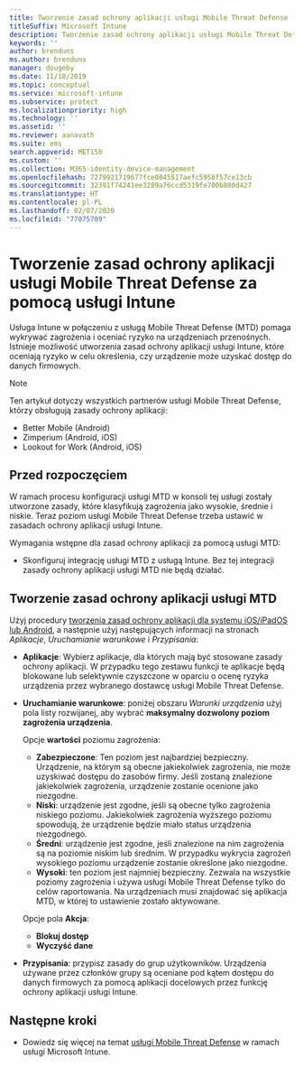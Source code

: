 ```yaml
---
title: Tworzenie zasad ochrony aplikacji usługi Mobile Threat Defense (MTD) za pomocą usługi Intune
titleSuffix: Microsoft Intune
description: Tworzenie zasad ochrony aplikacji usługi Mobile Threat Defense (MTD) za pomocą usługi Microsoft Intune.
keywords: ''
author: brenduns
ms.author: brenduns
manager: dougeby
ms.date: 11/18/2019
ms.topic: conceptual
ms.service: microsoft-intune
ms.subservice: protect
ms.localizationpriority: high
ms.technology: ''
ms.assetid: ''
ms.reviewer: aanavath
ms.suite: ems
search.appverid: MET150
ms.custom: ''
ms.collection: M365-identity-device-management
ms.openlocfilehash: 7279921719677fce0845517aefc5958f57ce13cb
ms.sourcegitcommit: 32391f74241ee3289a76ccd5319fe700b800d427
ms.translationtype: HT
ms.contentlocale: pl-PL
ms.lasthandoff: 02/07/2020
ms.locfileid: "77075709"
---
```

# <a name="create-mobile-threat-defense-app-protection-policy-with-intune"></a>Tworzenie zasad ochrony aplikacji usługi Mobile Threat Defense za pomocą usługi Intune

Usługa Intune w połączeniu z usługą Mobile Threat Defense (MTD) pomaga wykrywać zagrożenia i oceniać ryzyko na urządzeniach przenośnych. Istnieje możliwość utworzenia zasad ochrony aplikacji usługi Intune, które oceniają ryzyko w celu określenia, czy urządzenie może uzyskać dostęp do danych firmowych.


> [!NOTE]
> Ten artykuł dotyczy wszystkich partnerów usługi Mobile Threat Defense, którzy obsługują zasady ochrony aplikacji:
>
> - Better Mobile (Android)
> - Zimperium (Android, iOS)
> - Lookout for Work (Android, iOS)

## <a name="before-you-begin"></a>Przed rozpoczęciem

W ramach procesu konfiguracji usługi MTD w konsoli tej usługi zostały utworzone zasady, które klasyfikują zagrożenia jako wysokie, średnie i niskie. Teraz poziom usługi Mobile Threat Defense trzeba ustawić w zasadach ochrony aplikacji usługi Intune.

Wymagania wstępne dla zasad ochrony aplikacji za pomocą usługi MTD:

- Skonfiguruj integrację usługi MTD z usługą Intune. Bez tej integracji zasady ochrony aplikacji usługi MTD nie będą działać.

## <a name="to-create-an-mtd-app-protection-policy"></a>Tworzenie zasad ochrony aplikacji usługi MTD

Użyj procedury [tworzenia zasad ochrony aplikacji dla systemu iOS/iPadOS lub Android](../apps/app-protection-policies.md#app-protection-policies-for-iosipados-and-android-apps), a następnie użyj następujących informacji na stronach *Aplikacje*, *Uruchamianie warunkowe* i *Przypisania*:

- **Aplikacje**: Wybierz aplikacje, dla których mają być stosowane zasady ochrony aplikacji. W przypadku tego zestawu funkcji te aplikacje będą blokowane lub selektywnie czyszczone w oparciu o ocenę ryzyka urządzenia przez wybranego dostawcę usługi Mobile Threat Defense. 
- **Uruchamianie warunkowe**:  poniżej obszaru *Warunki urządzenia* użyj pola listy rozwijanej, aby wybrać **maksymalny dozwolony poziom zagrożenia urządzenia**.

  Opcje **wartości** poziomu zagrożenia:

  - **Zabezpieczone**: Ten poziom jest najbardziej bezpieczny. Urządzenie, na którym są obecne jakiekolwiek zagrożenia, nie może uzyskiwać dostępu do zasobów firmy. Jeśli zostaną znalezione jakiekolwiek zagrożenia, urządzenie zostanie ocenione jako niezgodne.
  - **Niski**: urządzenie jest zgodne, jeśli są obecne tylko zagrożenia niskiego poziomu. Jakiekolwiek zagrożenia wyższego poziomu spowodują, że urządzenie będzie miało status urządzenia niezgodnego.
  - **Średni**: urządzenie jest zgodne, jeśli znalezione na nim zagrożenia są na poziomie niskim lub średnim. W przypadku wykrycia zagrożeń wysokiego poziomu urządzenie zostanie określone jako niezgodne.
  - **Wysoki**: ten poziom jest najmniej bezpieczny. Zezwala na wszystkie poziomy zagrożenia i używa usługi Mobile Threat Defense tylko do celów raportowania. Na urządzeniach musi znajdować się aplikacja MTD, w której to ustawienie zostało aktywowane.

  Opcje pola **Akcja**:

  - **Blokuj dostęp**
  - **Wyczyść dane**

- **Przypisania**: przypisz zasady do grup użytkowników.  Urządzenia używane przez członków grupy są oceniane pod kątem dostępu do danych firmowych za pomocą aplikacji docelowych przez funkcję ochrony aplikacji usługi Intune.


## <a name="next-steps"></a>Następne kroki  

- Dowiedz się więcej na temat [usługi Mobile Threat Defense](~/protect/mobile-threat-defense.md) w ramach usługi Microsoft Intune.
